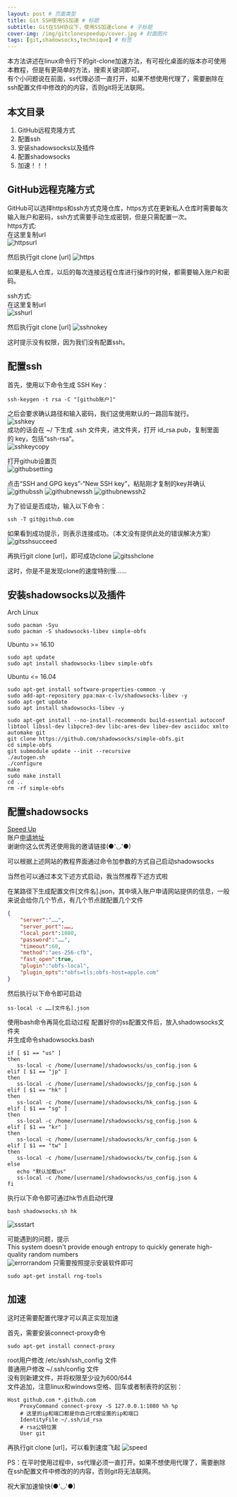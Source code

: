 ```yaml
---
layout: post # 页面类型
title: Git SSH使用SS加速 # 标题
subtitle: Git在SSH协议下，使用SS加速clone # 子标题
cover-img: /img/gitclonespeedup/cover.jpg # 封面图片
tags: [git,shadowsocks,technique] # 标签
---
```

本方法讲述在linux命令行下的git-clone加速方法，有可视化桌面的版本亦可使用本教程，但是有更简单的方法，搜索关键词即可。  
有个小问题说在前面，ss代理必须一直打开，如果不想使用代理了，需要删除在ssh配置文件中修改的的内容，否则git将无法联网。  

## 本文目录

1. GitHub远程克隆方式
2. 配置ssh
3. 安装shadowsocks以及插件
4. 配置shadowsocks
5. 加速！！！
  
## GitHub远程克隆方式  

GitHub可以选择https和ssh方式克隆仓库，https方式在更新私人仓库时需要每次输入账户和密码，ssh方式需要手动生成密钥，但是只需配置一次。  
https方式:  
在这里复制url  
![httpsurl](/img/gitclonespeedup/https.png)
  
然后执行git clone [url]
![https](/img/gitclonespeedup/githubhttps.png)
  
如果是私人仓库，以后的每次连接远程仓库进行操作的时候，都需要输入账户和密码。  

ssh方式:  
在这里复制url  
![sshurl](/img/gitclonespeedup/ssh.png)
  
然后执行git clone [url]
![sshnokey](/img/gitclonespeedup/sshnokey.png)
  
这时提示没有权限，因为我们没有配置ssh。  

## 配置ssh

首先，使用以下命令生成 SSH Key：  

```shell
ssh-keygen -t rsa -C "[github账户]"
```

之后会要求确认路径和输入密码，我们这使用默认的一路回车就行。  
![sshkey](/img/gitclonespeedup/sshkey.png)  
成功的话会在 ~/ 下生成 .ssh 文件夹，进文件夹，打开 id_rsa.pub，复制里面的 key，包括“ssh-rsa”。  
![sshkeycopy](/img/gitclonespeedup/sshkeycopy.png)
  
打开github设置页  
![githubsetting](/img/gitclonespeedup/githubsetting.png)

点击“SSH and GPG keys”-“New SSH key”，粘贴刚才复制的key并确认
![githubssh](/img/gitclonespeedup/githubssh.png)
![githubnewssh](/img/gitclonespeedup/githubnewssh.png)
![githubnewssh2](/img/gitclonespeedup/githubnewssh2.png)
  
为了验证是否成功，输入以下命令：

```shell
ssh -T git@github.com
```

如果看到成功提示，则表示连接成功。（本文没有提供此处的错误解决方案）
![gitsshsucceed](/img/gitclonespeedup/gitsshsucceed.png)
  
再执行git clone [url]，即可成功clone
![gitsshclone](/img/gitclonespeedup/gitsshclone.png)
  
这时，你是不是发现clone的速度特别慢……  

## 安装shadowsocks以及插件

Arch Linux

```shell
sudo pacman -Syu
sudo pacman -S shadowsocks-libev simple-obfs
```

Ubuntu >= 16.10

```shell
sudo apt update
sudo apt install shadowsocks-libev simple-obfs
```

Ubuntu <= 16.04

```shell
sudo apt-get install software-properties-common -y
sudo add-apt-repository ppa:max-c-lv/shadowsocks-libev -y
sudo apt-get update
sudo apt install shadowsocks-libev -y

sudo apt-get install --no-install-recommends build-essential autoconf libtool libssl-dev libpcre3-dev libc-ares-dev libev-dev asciidoc xmlto automake git
git clone https://github.com/shadowsocks/simple-obfs.git
cd simple-obfs
git submodule update --init --recursive
./autogen.sh
./configure
make
sudo make install
cd ..
rm -rf simple-obfs
```

## 配置shadowsocks  

[Speed Up](/2020-06-15-speedup)  
账户[申请地址](https://www.yunkly.com/home/ref/8278528127)  
谢谢你这么优秀还使用我的邀请链接(●'◡'●)

可以根据上述网站的教程界面通过命令加参数的方式自己启动shadowsocks  
  
当然也可以通过本文下述方式启动，我当然推荐下述方式啦  
  
在某路径下生成配置文件[文件名].json，其中填入账户申请网站提供的信息，一般来说会给你几个节点，有几个节点就配置几个文件

```json
{
    "server":"……",
    "server_port":……,
    "local_port":1080,
    "password":"……",
    "timeout":60,
    "method":"aes-256-cfb",
    "fast_open":true,
    "plugin":"obfs-local",
    "plugin_opts":"obfs=tls;obfs-host=apple.com"
}
```

然后执行以下命令即可启动  

```shell
ss-local -c ……[文件名].json
```

使用bash命令再简化启动过程
配置好你的ss配置文件后，放入shadowsocks文件夹  
并生成命令shadowsocks.bash

```shell
if [ $1 == "us" ]
then
   ss-local -c /home/[username]/shadowsocks/us_config.json &
elif [ $1 == "jp" ]
then
   ss-local -c /home/[username]/shadowsocks/jp_config.json &
elif [ $1 == "hk" ]
then
   ss-local -c /home/[username]/shadowsocks/hk_config.json &
elif [ $1 == "sg" ]
then
   ss-local -c /home/[username]/shadowsocks/sg_config.json &
elif [ $1 == "kr" ]
then
   ss-local -c /home/[username]/shadowsocks/kr_config.json &
elif [ $1 == "tw" ]
then
   ss-local -c /home/[username]/shadowsocks/tw_config.json &
else
   echo "默认加载us"
   ss-local -c /home/[username]/shadowsocks/us_config.json &
fi
```

执行以下命令即可通过hk节点启动代理  

```shell
bash shadowsocks.sh hk
```

![ssstart](/img/gitclonespeedup/ssstart.png)

可能遇到的问题，提示  
This system doesn't provide enough entropy to quickly generate high-quality random numbers  
![errorrandom](/img/gitclonespeedup/errorrandom.png)
只需要按照提示安装软件即可

```shell
sudo apt-get install rng-tools
```

## 加速

这时还需要配置代理才可以真正实现加速  
  
首先，需要安装connect-proxy命令

```shell
sudo apt-get install connect-proxy
```

root用户修改 /etc/ssh/ssh_config 文件  
普通用户修改  ~/.ssh/config 文件  
没有则新建文件，并将权限至少设为600/644  
文件追加，注意linux和windows空格、回车或者制表符的区别：

```config
Host github.com *.github.com
    ProxyCommand connect-proxy -S 127.0.0.1:1080 %h %p
    # 这里的ip和端口都是你自己代理设置的ip和端口
    IdentityFile ~/.ssh/id_rsa
    # rsa公钥位置
    User git
```

再执行git clone [url]，可以看到速度飞起
![speed](/img/gitclonespeedup/speed.png)  

PS：在平时使用过程中，ss代理必须一直打开。如果不想使用代理了，需要删除在ssh配置文件中修改的的内容，否则git将无法联网。  

祝大家加速愉快(●'◡'●)  
